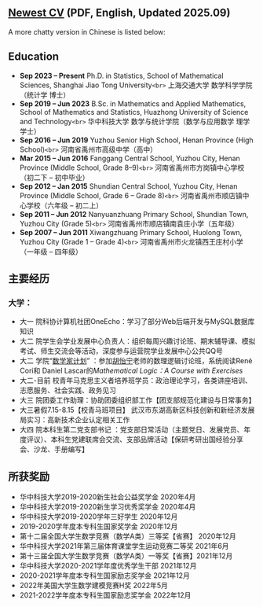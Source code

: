 ## [Newest CV](/media/pdf/XingyuChen_CV.pdf) (PDF, English, Updated 2025.09)

A more chatty version in Chinese is listed below:

## Education

- **Sep 2023 – Present** Ph.D. in Statistics, School of Mathematical Sciences, Shanghai Jiao Tong University`<br>`
  上海交通大学 数学科学学院（统计学 博士）
- **Sep 2019 – Jun 2023** B.Sc. in Mathematics and Applied Mathematics, School of Mathematics and Statistics, Huazhong University of Science and Technology`<br>`
  华中科技大学 数学与统计学院（数学与应用数学 理学学士）
- **Sep 2016 – Jun 2019** Yuzhou Senior High School, Henan Province (High School)`<br>`
  河南省禹州市高级中学（高中）
- **Mar 2015 – Jun 2016** Fanggang Central School, Yuzhou City, Henan Province (Middle School, Grade 8–9)`<br>`
  河南省禹州市方岗镇中心学校（初二下 – 初中毕业）
- **Sep 2012 – Jan 2015** Shundian Central School, Yuzhou City, Henan Province (Middle School, Grade 6 – Grade 8)`<br>`
  河南省禹州市顺店镇中心学校（六年级 – 初二上）
- **Sep 2011 – Jun 2012** Nanyuanzhuang Primary School, Shundian Town, Yuzhou City (Grade 5)`<br>`
  河南省禹州市顺店镇南袁庄小学（五年级）
- **Sep 2007 – Jun 2011** Xiwangzhuang Primary School, Huolong Town, Yuzhou City (Grade 1 – Grade 4)`<br>`
  河南省禹州市火龙镇西王庄村小学（一年级 – 四年级）

## 主要经历

### 大学：

- 大一 院科协计算机社团OneEcho：学习了部分Web后端开发与MySQL数据库知识
- 大二 院学生会学业发展中心负责人：组织每周兴趣讨论班、期末辅导课、模拟考试、师生交流会等活动，深度参与运营院学业发展中心公共QQ号
- 大二 学院“[数学家计划](https://mp.weixin.qq.com/s/aDX8OoVkNMfZL6dymnr71w)” ：参加[胡怡宁](http://english.maths.hust.edu.cn/info/1011/1093.htm)老师的数理逻辑讨论班，系统阅读René Cori和 Daniel Lascar的*Mathematical Logic：A Course with Exercises*
- 大二-目前 校青年马克思主义者培养班学员：政治理论学习，各类讲座培训、志愿服务、社会实践、政务见习
- 大三 院团委工作助理：协助团委组织部工作【团支部规范化建设与日常事务】
- 大三暑假7.15-8.15【校青马班项目】 武汉市东湖高新区科技创新和新经济发展局实习：高新技术企业认定相关工作
- 大四 院本科生第二党支部书记 ：党支部日常活动（主题党日、发展党员、年度评议）、本科生党建联席会交流、支部品牌活动【保研考研出国经验分享会、沙龙、手册编写】

## 所获奖励

- 华中科技大学2019-2020新生社会公益奖学金 2020年4月
- 华中科技大学2019-2020新生学习优秀奖学金 2020年4月
- 华中科技大学2019-2020学年三好学生 2020年12月
- 2019-2020学年度本专科生国家奖学金 2020年12月
- 第十二届全国大学生数学竞赛（数学A类）三等奖【省赛】 2020年12月
- 华中科技大学2021年第三届体育课堂学生运动竞赛二等奖 2021年6月
- 第十三届全国大学生数学竞赛（数学A类）一等奖【省赛】2021年12月
- 华中科技大学2020-2021学年度优秀学生干部 2021年12月
- 2020-2021学年度本专科生国家励志奖学金 2021年12月
- 2022年美国大学生数学建模竞赛H奖 2022年5月
- 2021-2022学年度本专科生国家励志奖学金 2022年12月
